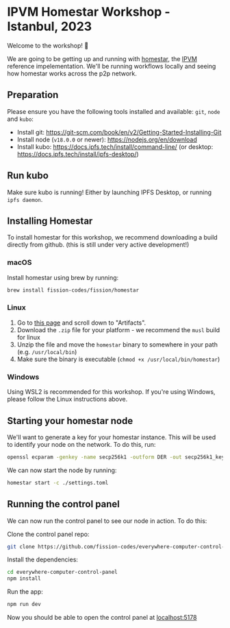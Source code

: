 # IPVM Homestar Workshop - Istanbul, 2023

Welcome to the workshop! 👋

We are going to be getting up and running with [homestar](https://github.com/ipvm-wg/homestar), the [IPVM](https://github.com/ipvm-wg) reference impelementation. We'll be running workflows locally and seeing how homestar works across the p2p network.

## Preparation

Please ensure you have the following tools installed and available: `git`, `node` and `kubo`:

- Install git: https://git-scm.com/book/en/v2/Getting-Started-Installing-Git
- Install node (`v18.0.0` or newer): https://nodejs.org/en/download
- Install kubo: https://docs.ipfs.tech/install/command-line/ (or desktop: https://docs.ipfs.tech/install/ipfs-desktop/)

## Run kubo

Make sure kubo is running! Either by launching IPFS Desktop, or running `ipfs daemon`.

## Installing Homestar

To install homestar for this workshop, we recommend downloading a build directly from github. (this is still under very active development!)

### macOS

Install homestar using brew by running:

```sh
brew install fission-codes/fission/homestar
```

### Linux

1. Go to [this page](https://github.com/ipvm-wg/homestar/actions/runs/6855172583) and scroll down to "Artifacts".
2. Download the `.zip` file for your platform - we recommend the `musl` build for linux
3. Unzip the file and move the `homestar` binary to somewhere in your path (e.g. `/usr/local/bin`)
4. Make sure the binary is executable (`chmod +x /usr/local/bin/homestar`)

### Windows

Using WSL2 is recommended for this workshop. If you're using Windows, please follow the Linux instructions above.

## Starting your homestar node

We'll want to generate a key for your homestar instance. This will be used to identify your node on the network. To do this, run:

```sh
openssl ecparam -genkey -name secp256k1 -outform DER -out secp256k1_key.der
```

We can now start the node by running:

```sh
homestar start -c ./settings.toml
```

## Running the control panel

We can now run the control panel to see our node in action. To do this:

Clone the control panel repo:

```sh
git clone https://github.com/fission-codes/everywhere-computer-control-panel.git
```

Install the dependencies:

```sh
cd everywhere-computer-control-panel
npm install
```

Run the app:

```sh
npm run dev
```

Now you should be able to open the control panel at [localhost:5178](http://localhost:5178)
